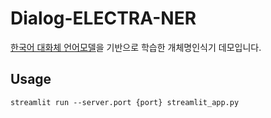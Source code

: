 # Dialog-ELECTRA-NER

[한국어 대화체 언어모델](https://github.com/skplanet/Dialog-KoELECTRA)을 기반으로 학습한 개체명인식기 데모입니다.

## Usage
```
streamlit run --server.port {port} streamlit_app.py
```
